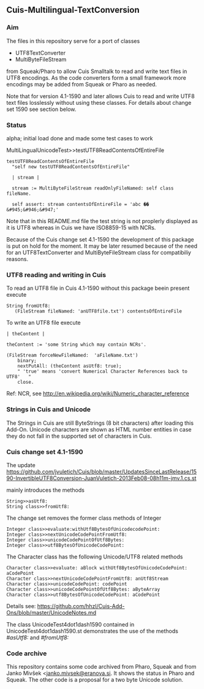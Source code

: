 Cuis-Multilingual-TextConversion
----------------------------------------

### Aim

The files in this repository serve for a port of classes 
- UTF8TextConverter
- MultiByteFileStream

from Squeak/Pharo to allow Cuis Smalltalk 
to read and write text files in UTF8 encodings. As the code converters 
form a small framework more encodings may be added from Squeak or Pharo as needed.

Note that for version 4.1-1590 and later allows Cuis to read and write UTF8 text files losslessly without 
using these classes. For details about change set 1590 see section below.


### Status

alpha; initial load done and made some test cases to work


MultiLingualUnicodeTest>>testUTF8ReadContentsOfEntireFile


    testUTF8ReadContentsOfEntireFile
      "self new testUTF8ReadContentsOfEntireFile"
	
      | stream |

      stream := MultiByteFileStream readOnlyFileNamed: self class fileName.

      self assert: stream contentsOfEntireFile = 'abc �� &#945;&#946;&#947;'


Note that in this README.md file the test string is not proplerly displayed as it is UTF8 whereas in 
Cuis we have ISO8859-15 with NCRs.


Because of the Cuis change set 4.1-1590 the development of this package is put on hold for the moment. 
It may be later resumed because of the need for an UTF8TextConverter and
MultiByteFileStream class for compatibiliy reasons.



### UTF8 reading and writing in Cuis

To read an UTF8 file in Cuis 4.1-1590 without this package beein present execute

    String fromUtf8:
       (FileStream fileNamed: 'anUTF8file.txt') contentsOfEntireFile


To write an UTF8 file execute

    | theContent |
    
    theContent := 'some String which may contain NCRs'.
    
    (FileStream forceNewFileNamed:  'aFileName.txt')
        binary;
        nextPutAll: (theContent asUtf8: true);   
        " 'true' means 'convert Numerical Character References back to UTF8'   "
        close.

Ref: NCR, see http://en.wikipedia.org/wiki/Numeric_character_reference

	

### Strings in Cuis and Unicode


The Strings in Cuis are still ByteStrings (8 bit characters) after loading this Add-On. 
Unicode characters are shown as HTML number entities in case 
they do not fall in the supported set of characters in Cuis.


### Cuis change set 4.1-1590

The update
https://github.com/jvuletich/Cuis/blob/master/UpdatesSinceLastRelease/1590-InvertibleUTF8Conversion-JuanVuletich-2013Feb08-08h11m-jmv.1.cs.st

mainly introduces the methods

    String>>asUtf8: 
	String class>>fromUtf8:
	
The change set removes the former class methods of Integer

    Integer class>>evaluate:withUtf8BytesOfUnicodecodePoint:
    Integer class>>nextUnicodeCodePointFromUtf8:
    Integer class>>unicodeCodePointOfUtf8Bytes:
    Integer class>>utf8BytesOfUnicodeCodePoint:

The Character class has the following Unicode/UTF8 related methods

    Character class>>evaluate: aBlock withUtf8BytesOfUnicodeCodePoint: aCodePoint
    Character class>>nextUnicodeCodePointFromUtf8: anUtf8Stream
    Character class>>unicodeCodePoint: codePoint
    Character class>>unicodeCodePointOfUtf8Bytes: aByteArray
    Character class>>utf8BytesOfUnicodeCodePoint: aCodePoint
	
Details see: 
    https://github.com/hhzl/Cuis-Add-Ons/blob/master/UnicodeNotes.md	

The class UnicodeTest4dot1dash1590 contained in 
    UnicodeTest4dot1dash1590.st
demonstrates the use of the methods _#asUtf8:_ and _#fromUtf8:_



### Code archive

This repository contains some code archived from Pharo, Squeak and from Janko Mivšek <janko.mivsek@eranova.si.
It shows the status in Pharo and Squeak. The other code is a proposal for a two byte Unicode solution.

